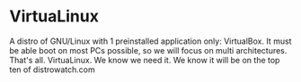 VirtuaLinux
===========

A distro of GNU/Linux with 1 preinstalled application only: VirtualBox. It must be able boot on most PCs possible, so we will focus on multi architectures. That's all. VirtuaLinux. We know we need it. We know it will be on the top ten of distrowatch.com
